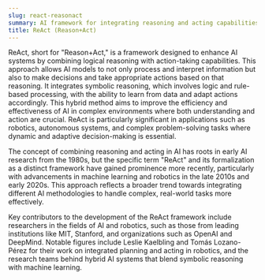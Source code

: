 ```yaml
---
slug: react-reasonact
summary: AI framework for integrating reasoning and acting capabilities, enabling models to make decisions based on both logic and learned actions.
title: ReAct (Reason+Act)
---
```


ReAct, short for "Reason+Act," is a framework designed to enhance AI systems by combining logical reasoning with action-taking capabilities. This approach allows AI models to not only process and interpret information but also to make decisions and take appropriate actions based on that reasoning. It integrates symbolic reasoning, which involves logic and rule-based processing, with the ability to learn from data and adapt actions accordingly. This hybrid method aims to improve the efficiency and effectiveness of AI in complex environments where both understanding and action are crucial. ReAct is particularly significant in applications such as robotics, autonomous systems, and complex problem-solving tasks where dynamic and adaptive decision-making is essential.

The concept of combining reasoning and acting in AI has roots in early AI research from the 1980s, but the specific term "ReAct" and its formalization as a distinct framework have gained prominence more recently, particularly with advancements in machine learning and robotics in the late 2010s and early 2020s. This approach reflects a broader trend towards integrating different AI methodologies to handle complex, real-world tasks more effectively.

Key contributors to the development of the ReAct framework include researchers in the fields of AI and robotics, such as those from leading institutions like MIT, Stanford, and organizations such as OpenAI and DeepMind. Notable figures include Leslie Kaelbling and Tomás Lozano-Pérez for their work on integrated planning and acting in robotics, and the research teams behind hybrid AI systems that blend symbolic reasoning with machine learning.
